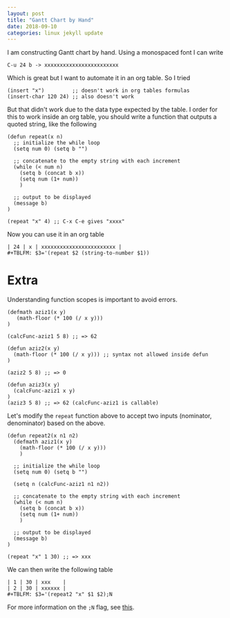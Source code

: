```yaml
---
layout: post
title: "Gantt Chart by Hand"
date: 2018-09-10
categories: linux jekyll update
---
```



I am constructing Gantt chart by hand. Using a monospaced font I can write

```
C-u 24 b -> xxxxxxxxxxxxxxxxxxxxxxxx
```

Which is great but I want to automate it in an org table.  So I tried

``` elisp
(insert "x")         ;; doesn't work in org tables formulas
(insert-char 120 24) ;; also doesn't work
```

But that didn't work due to the data type expected by the table. I order for this to work inside an org table, you should write a function that outputs a quoted string, like the following

``` elisp
(defun repeat(x n)
  ;; initialize the while loop
  (setq num 0) (setq b "")

  ;; concatenate to the empty string with each increment
  (while (< num n)
    (setq b (concat b x))
    (setq num (1+ num))
    )

  ;; output to be displayed
  (message b)
)

(repeat "x" 4) ;; C-x C-e gives "xxxx"
```
Now you can use it in an org table

```
| 24 | x | xxxxxxxxxxxxxxxxxxxxxxxx |
#+TBLFM: $3='(repeat $2 (string-to-number $1))
```

# Extra

Understanding function scopes is important to avoid errors. 

``` elisp
(defmath aziz1(x y)
   (math-floor (* 100 (/ x y)))
)

(calcFunc-aziz1 5 8) ;; => 62

(defun aziz2(x y)
  (math-floor (* 100 (/ x y))) ;; syntax not allowed inside defun
)

(aziz2 5 8) ;; => 0 

(defun aziz3(x y) 
  (calcFunc-aziz1 x y) 
)
(aziz3 5 8) ;; => 62 (calcFunc-aziz1 is callable)
```

Let's modify the `repeat` function above to accept two inputs (nominator, denominator) based on the above.

``` elisp
(defun repeat2(x n1 n2)
  (defmath aziz1(x y)
    (math-floor (* 100 (/ x y)))
    )

  ;; initialize the while loop
  (setq num 0) (setq b "")

  (setq n (calcFunc-aziz1 n1 n2))

  ;; concatenate to the empty string with each increment
  (while (< num n)
    (setq b (concat b x))
    (setq num (1+ num))
    )

  ;; output to be displayed
  (message b)
)

(repeat "x" 1 30) ;; => xxx
```
We can then write the following table

```
| 1 | 30 | xxx    |
| 2 | 30 | xxxxxx |
#+TBLFM: $3='(repeat2 "x" $1 $2);N  
```
For more information on the `;N` flag, see [this](https://orgmode.org/worg/org-tutorials/org-spreadsheet-lisp-formulas.html).

